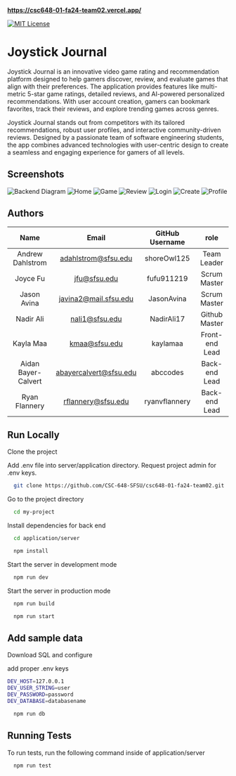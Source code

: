 **<https://csc648-01-fa24-team02.vercel.app/>**

[![MIT License](https://img.shields.io/badge/License-MIT-green.svg)](https://choosealicense.com/licenses/mit/)


# Joystick Journal

Joystick Journal is an innovative video game rating and recommendation platform designed to help gamers discover, review, and evaluate games that align with their preferences. The application provides features like multi-metric 5-star game ratings, detailed reviews, and AI-powered personalized recommendations. With user account creation, gamers can bookmark favorites, track their reviews, and explore trending games across genres.

Joystick Journal stands out from competitors with its tailored recommendations, robust user profiles, and interactive community-driven reviews. Designed by a passionate team of software engineering students, the app combines advanced technologies with user-centric design to create a seamless and engaging experience for gamers of all levels.

## Screenshots

![Backend Diagram](diagrams/joystickjournal.drawio.png)
![Home](diagrams/home.png)
![Game](diagrams/game.png)
![Review](diagrams/review.png)
![Login](diagrams/login.png)
![Create](diagrams/create.png)
![Profile](diagrams/profile.png)



## Authors

| Name | Email | GitHub Username | role |
| :----------: | :-----------: | :-------------: | :------------: |
|   Andrew Dahlstrom   | adahlstrom@sfsu.edu |      shoreOwl125       |  Team Leader   |
|   Joyce Fu   | jfu@sfsu.edu |      fufu911219        |  Scrum Master   |
|   Jason Avina   | javina2@mail.sfsu.edu |      JasonAvina       |  Scrum Master   |
|   Nadir Ali   | nali1@sfsu.edu |      NadirAli17       |  Github Master   |
|   Kayla Maa   | kmaa@sfsu.edu |      kaylamaa       |  Front-end Lead   |
|   Aidan Bayer-Calvert   | abayercalvert@sfsu.edu |      abccodes       |  Back-end Lead   |
|   Ryan Flannery   | rflannery@sfsu.edu |      ryanvflannery       |  Back-end Lead   |

## Run Locally

Clone the project

Add .env file into server/application directory. Request project admin for .env keys.

```bash
  git clone https://github.com/CSC-648-SFSU/csc648-01-fa24-team02.git
```

Go to the project directory

```bash
  cd my-project
```


Install dependencies for back end

```bash
  cd application/server
```

```bash
  npm install
```

Start the server in development mode

```bash
  npm run dev
```

Start the server in production mode

```bash
  npm run build
```

```bash
  npm run start
```


## Add sample data

Download SQL and configure

add proper .env keys
```bash
DEV_HOST=127.0.0.1
DEV_USER_STRING=user
DEV_PASSWORD=password
DEV_DATABASE=databasename
```
```bash
  npm run db
```


## Running Tests

To run tests, run the following command inside of application/server

```bash
  npm run test
```


